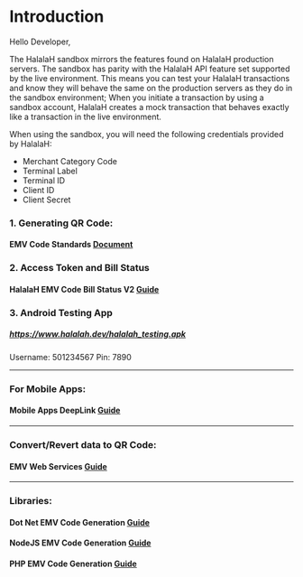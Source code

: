 # Introduction
Hello Developer,<br />

The HalalaH sandbox mirrors the features found on HalalaH production servers. The sandbox has parity with the HalalaH API feature set supported by the live environment. This means you can test your HalalaH transactions and know they will behave the same on the production servers as they do in the sandbox environment; When you initiate a transaction by using a sandbox account, HalalaH creates a mock transaction that behaves exactly like a transaction in the live environment.

When using the sandbox, you will need the following credentials provided by HalalaH:
 - Merchant Category Code 
 - Terminal Label 
 - Terminal ID 
 - Client ID 
 - Client Secret


### 1. Generating QR Code:
#### EMV Code Standards [Document](HalalaH%20QR%20Code%20Standard%20-%20Merchant-Presented%20Mode%20v1.2.pdf)

### 2. Access Token and Bill Status 
#### HalalaH EMV Code Bill Status V2 [Guide](HalalaH%20EMV%20Code%20Bill%20Status%20V2.md)

### 3. Android Testing App
##### https://www.halalah.dev/halalah_testing.apk
Username: 501234567
Pin: 7890

---
### For Mobile Apps: 
#### Mobile Apps DeepLink [Guide](Mobile%20Apps%20DeepLink.md)
---
### Convert/Revert data to QR Code: 
#### EMV Web Services [Guide](EMV%20Web%20Services/README.md)
---
### Libraries: 
#### Dot Net EMV Code Generation [Guide](Dot%20Net%20EMV%20Code%20Generation/README.md)

#### NodeJS EMV Code Generation [Guide](NodeJS%20EMV%20Code%20Generation/README.md)

#### PHP EMV Code Generation [Guide](PHP%20EMV%20Code%20Generation/README.md)

